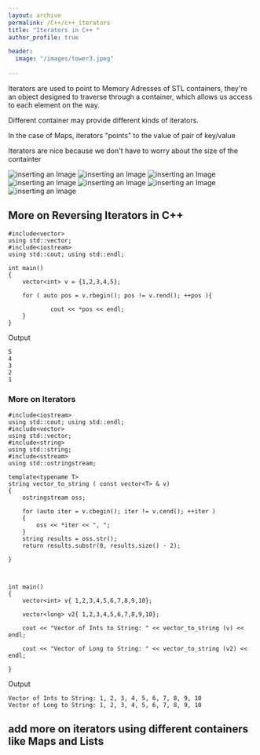 ```yaml
---
layout: archive
permalink: /C++/c++_iterators
title: "Iterators in C++ "
author_profile: true

header:
  image: "/images/tower3.jpeg"
  
---
```


Iterators are used to point to Memory Adresses of STL containers, they're an object designed to traverse through a container, which allows us access to each element on the way.

Different container may provide different kinds of iterators.

In the case of Maps, iterators "points" to the value of pair of key/value

Iterators are nice because we don't have to worry about the size of the containter


![inserting an Image](/images/C++/iterators/Page1.jpg)
![inserting an Image](/images/C++/iterators/Page2.jpg)
![inserting an Image](/images/C++/iterators/Page3.jpg)
![inserting an Image](/images/C++/iterators/Page4.jpg)
![inserting an Image](/images/C++/iterators/Page5.jpg)
![inserting an Image](/images/C++/iterators/Page6.jpg)
![inserting an Image](/images/C++/iterators/Page7.jpg)





## More on Reversing Iterators in C++


    #include<vector>
    using std::vector; 
    #include<iostream>
    using std::cout; using std::endl; 

    int main() 
    {
        vector<int> v = {1,2,3,4,5};

        for ( auto pos = v.rbegin(); pos != v.rend(); ++pos ){

                cout << *pos << endl;
        }
    }


Output

    5
    4
    3
    2
    1

### More on Iterators 

    #include<iostream>
    using std::cout; using std::endl;
    #include<vector>
    using std::vector;
    #include<string>
    using std::string;
    #include<sstream>
    using std::ostringstream;

    template<typename T>
    string vector_to_string ( const vector<T> & v) 
    {
        ostringstream oss;

        for (auto iter = v.cbegin(); iter != v.cend(); ++iter )
        {
            oss << *iter << ", ";
        }
        string results = oss.str();
        return results.substr(0, results.size() - 2);

    }



    int main()
    {    
        vector<int> v{ 1,2,3,4,5,6,7,8,9,10};

        vector<long> v2{ 1,2,3,4,5,6,7,8,9,10};

        cout << "Vector of Ints to String: " << vector_to_string (v) << endl;

        cout << "Vector of Long to String: " << vector_to_string (v2) << endl;

    }

Output

    Vector of Ints to String: 1, 2, 3, 4, 5, 6, 7, 8, 9, 10
    Vector of Long to String: 1, 2, 3, 4, 5, 6, 7, 8, 9, 10


## add more on iterators using different containers like Maps and Lists

